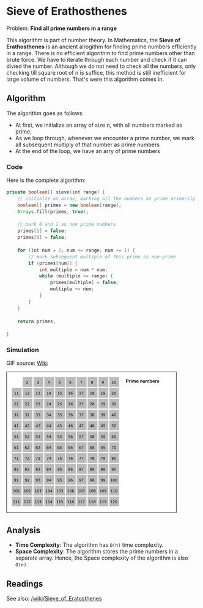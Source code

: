 # Sieve of Erathosthenes

Problem: **Find all prime numbers in a range**

This algorithm is part of number theory. In Mathematics, the **Sieve of Erathosthenes** is an ancient alrogithm for finding prime numbers efficiently in a range. There is no efficient algorithm to find prime numbers other than brute force. We have to iterate through each number and check if it can divied the number. Although we do not need to check all the numbers, only checking till square root of n is suffice, this method is still inefficient for large volume of numbers. That's were this algorithm comes in.

## Algorithm

The algorithm goes as follows:

* At first, we initialize an array of size n, with all numbers marked as prime.
* As we loop through, whenever we encounter a prime number, we mark all subsequent multiply of that number as prime numbers
* At the end of the loop, we have an arry of prime numbers

### Code

Here is the complete algorithm:

```Java
private boolean[] sieve(int range) {
    // initialze an array, marking all the numbers as prime primarily
    boolean[] primes = new boolean[range];
    Arrays.fill(primes, true);

    // mark 0 and 1 as non prime numbers
    primes[1] = false;
    primes[0] = false;

    for (int num = 2; num <= range; num += 1) {
        // mark subsequent multiple of this prime as non-prime
        if (primes[num]) {
            int multiple = num * num;
            while (multiple <= range) {
                primes[multiple] = false;
                multiple += num;
            }
        }
    }

    return primes;

}
```

### Simulation

GIF source: [Wiki](https://en.wikipedia.org/wiki/Sieve_of_Eratosthenes#/media/File:Animation_Sieve_of_Eratosth.gif)

![Sieve of Erathosthenes](../../resources/Animation_Sieve_of_Eratosth.gif)

## Analysis

* **Time Complexity**: The algorithm has `O(n)` time complexity.
* **Space Complexity**: The algorithm stores the prime numbers in a separate array. Hence, the Space complexity of the algorithm is also `O(n)`.

## Readings

See also: [/wiki/Sieve_of_Eratosthenes](https://en.wikipedia.org/wiki/Sieve_of_Eratosthenes)
